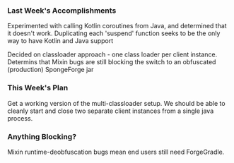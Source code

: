 ### Last Week's Accomplishments

Experimented with calling Kotlin coroutines from Java, and determined that it doesn't work.
Duplicating each 'suspend' function seeks to be the only way to have Kotlin and Java support

Decided on classloader approach - one class loader per client instance.
Determins that Mixin bugs are still blocking the switch to an obfuscated (production) SpongeForge jar


### This Week's Plan

Get a working version of the multi-classloader setup. We should be able to cleanly start and close two separate client
instances from a single java process.


### Anything Blocking?

Mixin runtime-deobfuscation bugs mean end users still need ForgeGradle.
